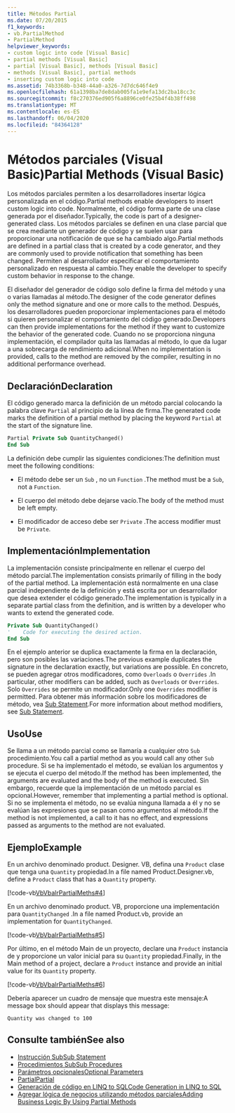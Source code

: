 ```yaml
---
title: Métodos Partial
ms.date: 07/20/2015
f1_keywords:
- vb.PartialMethod
- PartialMethod
helpviewer_keywords:
- custom logic into code [Visual Basic]
- partial methods [Visual Basic]
- partial [Visual Basic], methods [Visual Basic]
- methods [Visual Basic], partial methods
- inserting custom logic into code
ms.assetid: 74b3368b-b348-44a0-a326-7d7dc646f4e9
ms.openlocfilehash: 61a1398ba7de8dab005fa1e9efa13dc2ba18cc3c
ms.sourcegitcommit: f8c270376ed905f6a8896ce0fe25b4f4b38ff498
ms.translationtype: MT
ms.contentlocale: es-ES
ms.lasthandoff: 06/04/2020
ms.locfileid: "84364128"
---
```

# <a name="partial-methods-visual-basic"></a><span data-ttu-id="d8b12-102">Métodos parciales (Visual Basic)</span><span class="sxs-lookup"><span data-stu-id="d8b12-102">Partial Methods (Visual Basic)</span></span>
<span data-ttu-id="d8b12-103">Los métodos parciales permiten a los desarrolladores insertar lógica personalizada en el código.</span><span class="sxs-lookup"><span data-stu-id="d8b12-103">Partial methods enable developers to insert custom logic into code.</span></span> <span data-ttu-id="d8b12-104">Normalmente, el código forma parte de una clase generada por el diseñador.</span><span class="sxs-lookup"><span data-stu-id="d8b12-104">Typically, the code is part of a designer-generated class.</span></span> <span data-ttu-id="d8b12-105">Los métodos parciales se definen en una clase parcial que se crea mediante un generador de código y se suelen usar para proporcionar una notificación de que se ha cambiado algo.</span><span class="sxs-lookup"><span data-stu-id="d8b12-105">Partial methods are defined in a partial class that is created by a code generator, and they are commonly used to provide notification that something has been changed.</span></span> <span data-ttu-id="d8b12-106">Permiten al desarrollador especificar el comportamiento personalizado en respuesta al cambio.</span><span class="sxs-lookup"><span data-stu-id="d8b12-106">They enable the developer to specify custom behavior in response to the change.</span></span>  
  
 <span data-ttu-id="d8b12-107">El diseñador del generador de código solo define la firma del método y una o varias llamadas al método.</span><span class="sxs-lookup"><span data-stu-id="d8b12-107">The designer of the code generator defines only the method signature and one or more calls to the method.</span></span> <span data-ttu-id="d8b12-108">Después, los desarrolladores pueden proporcionar implementaciones para el método si quieren personalizar el comportamiento del código generado.</span><span class="sxs-lookup"><span data-stu-id="d8b12-108">Developers can then provide implementations for the method if they want to customize the behavior of the generated code.</span></span> <span data-ttu-id="d8b12-109">Cuando no se proporciona ninguna implementación, el compilador quita las llamadas al método, lo que da lugar a una sobrecarga de rendimiento adicional.</span><span class="sxs-lookup"><span data-stu-id="d8b12-109">When no implementation is provided, calls to the method are removed by the compiler, resulting in no additional performance overhead.</span></span>  
  
## <a name="declaration"></a><span data-ttu-id="d8b12-110">Declaración</span><span class="sxs-lookup"><span data-stu-id="d8b12-110">Declaration</span></span>  
 <span data-ttu-id="d8b12-111">El código generado marca la definición de un método parcial colocando la palabra clave `Partial` al principio de la línea de firma.</span><span class="sxs-lookup"><span data-stu-id="d8b12-111">The generated code marks the definition of a partial method by placing the keyword `Partial` at the start of the signature line.</span></span>  
  
```vb  
Partial Private Sub QuantityChanged()  
End Sub  
```  
  
 <span data-ttu-id="d8b12-112">La definición debe cumplir las siguientes condiciones:</span><span class="sxs-lookup"><span data-stu-id="d8b12-112">The definition must meet the following conditions:</span></span>  
  
- <span data-ttu-id="d8b12-113">El método debe ser un `Sub` , no un `Function` .</span><span class="sxs-lookup"><span data-stu-id="d8b12-113">The method must be a `Sub`, not a `Function`.</span></span>  
  
- <span data-ttu-id="d8b12-114">El cuerpo del método debe dejarse vacío.</span><span class="sxs-lookup"><span data-stu-id="d8b12-114">The body of the method must be left empty.</span></span>  
  
- <span data-ttu-id="d8b12-115">El modificador de acceso debe ser `Private` .</span><span class="sxs-lookup"><span data-stu-id="d8b12-115">The access modifier must be `Private`.</span></span>  
  
## <a name="implementation"></a><span data-ttu-id="d8b12-116">Implementación</span><span class="sxs-lookup"><span data-stu-id="d8b12-116">Implementation</span></span>  
 <span data-ttu-id="d8b12-117">La implementación consiste principalmente en rellenar el cuerpo del método parcial.</span><span class="sxs-lookup"><span data-stu-id="d8b12-117">The implementation consists primarily of filling in the body of the partial method.</span></span> <span data-ttu-id="d8b12-118">La implementación está normalmente en una clase parcial independiente de la definición y está escrita por un desarrollador que desea extender el código generado.</span><span class="sxs-lookup"><span data-stu-id="d8b12-118">The implementation is typically in a separate partial class from the definition, and is written by a developer who wants to extend the generated code.</span></span>  
  
```vb  
Private Sub QuantityChanged()  
'    Code for executing the desired action.  
End Sub  
```  
  
 <span data-ttu-id="d8b12-119">En el ejemplo anterior se duplica exactamente la firma en la declaración, pero son posibles las variaciones.</span><span class="sxs-lookup"><span data-stu-id="d8b12-119">The previous example duplicates the signature in the declaration exactly, but variations are possible.</span></span> <span data-ttu-id="d8b12-120">En concreto, se pueden agregar otros modificadores, como `Overloads` o `Overrides` .</span><span class="sxs-lookup"><span data-stu-id="d8b12-120">In particular, other modifiers can be added, such as `Overloads` or `Overrides`.</span></span> <span data-ttu-id="d8b12-121">Solo `Overrides` se permite un modificador.</span><span class="sxs-lookup"><span data-stu-id="d8b12-121">Only one `Overrides` modifier is permitted.</span></span> <span data-ttu-id="d8b12-122">Para obtener más información sobre los modificadores de método, vea [Sub Statement](../../../language-reference/statements/sub-statement.md).</span><span class="sxs-lookup"><span data-stu-id="d8b12-122">For more information about method modifiers, see [Sub Statement](../../../language-reference/statements/sub-statement.md).</span></span>  
  
## <a name="use"></a><span data-ttu-id="d8b12-123">Uso</span><span class="sxs-lookup"><span data-stu-id="d8b12-123">Use</span></span>  
 <span data-ttu-id="d8b12-124">Se llama a un método parcial como se llamaría a cualquier otro `Sub` procedimiento.</span><span class="sxs-lookup"><span data-stu-id="d8b12-124">You call a partial method as you would call any other `Sub` procedure.</span></span> <span data-ttu-id="d8b12-125">Si se ha implementado el método, se evalúan los argumentos y se ejecuta el cuerpo del método.</span><span class="sxs-lookup"><span data-stu-id="d8b12-125">If the method has been implemented, the arguments are evaluated and the body of the method is executed.</span></span> <span data-ttu-id="d8b12-126">Sin embargo, recuerde que la implementación de un método parcial es opcional.</span><span class="sxs-lookup"><span data-stu-id="d8b12-126">However, remember that implementing a partial method is optional.</span></span> <span data-ttu-id="d8b12-127">Si no se implementa el método, no se evalúa ninguna llamada a él y no se evalúan las expresiones que se pasan como argumentos al método.</span><span class="sxs-lookup"><span data-stu-id="d8b12-127">If the method is not implemented, a call to it has no effect, and expressions passed as arguments to the method are not evaluated.</span></span>  
  
## <a name="example"></a><span data-ttu-id="d8b12-128">Ejemplo</span><span class="sxs-lookup"><span data-stu-id="d8b12-128">Example</span></span>  
 <span data-ttu-id="d8b12-129">En un archivo denominado product. Designer. VB, defina una `Product` clase que tenga una `Quantity` propiedad.</span><span class="sxs-lookup"><span data-stu-id="d8b12-129">In a file named Product.Designer.vb, define a `Product` class that has a `Quantity` property.</span></span>  
  
 [!code-vb[VbVbalrPartialMeths#4](~/samples/snippets/visualbasic/VS_Snippets_VBCSharp/VbVbalrPartialMeths/VB/Class1.vb#4)]  
  
 <span data-ttu-id="d8b12-130">En un archivo denominado product. VB, proporcione una implementación para `QuantityChanged` .</span><span class="sxs-lookup"><span data-stu-id="d8b12-130">In a file named Product.vb, provide an implementation for `QuantityChanged`.</span></span>  
  
 [!code-vb[VbVbalrPartialMeths#5](~/samples/snippets/visualbasic/VS_Snippets_VBCSharp/VbVbalrPartialMeths/VB/Class1.vb#5)]  
  
 <span data-ttu-id="d8b12-131">Por último, en el método Main de un proyecto, declare una `Product` instancia de y proporcione un valor inicial para su `Quantity` propiedad.</span><span class="sxs-lookup"><span data-stu-id="d8b12-131">Finally, in the Main method of a project, declare a `Product` instance and provide an initial value for its `Quantity` property.</span></span>  
  
 [!code-vb[VbVbalrPartialMeths#6](~/samples/snippets/visualbasic/VS_Snippets_VBCSharp/VbVbalrPartialMeths/VB/Class1.vb#6)]  
  
 <span data-ttu-id="d8b12-132">Debería aparecer un cuadro de mensaje que muestra este mensaje:</span><span class="sxs-lookup"><span data-stu-id="d8b12-132">A message box should appear that displays this message:</span></span>  
  
 `Quantity was changed to 100`  
  
## <a name="see-also"></a><span data-ttu-id="d8b12-133">Consulte también</span><span class="sxs-lookup"><span data-stu-id="d8b12-133">See also</span></span>

- [<span data-ttu-id="d8b12-134">Instrucción Sub</span><span class="sxs-lookup"><span data-stu-id="d8b12-134">Sub Statement</span></span>](../../../language-reference/statements/sub-statement.md)
- [<span data-ttu-id="d8b12-135">Procedimientos Sub</span><span class="sxs-lookup"><span data-stu-id="d8b12-135">Sub Procedures</span></span>](./sub-procedures.md)
- [<span data-ttu-id="d8b12-136">Parámetros opcionales</span><span class="sxs-lookup"><span data-stu-id="d8b12-136">Optional Parameters</span></span>](./optional-parameters.md)
- [<span data-ttu-id="d8b12-137">Partial</span><span class="sxs-lookup"><span data-stu-id="d8b12-137">Partial</span></span>](../../../language-reference/modifiers/partial.md)
- [<span data-ttu-id="d8b12-138">Generación de código en LINQ to SQL</span><span class="sxs-lookup"><span data-stu-id="d8b12-138">Code Generation in LINQ to SQL</span></span>](../../../../framework/data/adonet/sql/linq/code-generation-in-linq-to-sql.md)
- [<span data-ttu-id="d8b12-139">Agregar lógica de negocios utilizando métodos parciales</span><span class="sxs-lookup"><span data-stu-id="d8b12-139">Adding Business Logic By Using Partial Methods</span></span>](../../../../framework/data/adonet/sql/linq/adding-business-logic-by-using-partial-methods.md)

